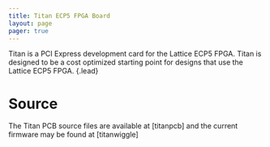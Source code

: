 ```yaml
---
title: Titan ECP5 FPGA Board
layout: page 
pager: true
---
```


Titan is a PCI Express development card for the Lattice ECP5 FPGA. Titan is designed to be a cost optimized starting point for designs that use the Lattice ECP5 FPGA.
{.lead}

Source
=====

The Titan PCB source files are available at [titanpcb] and the current firmware may be found at [titanwiggle]

